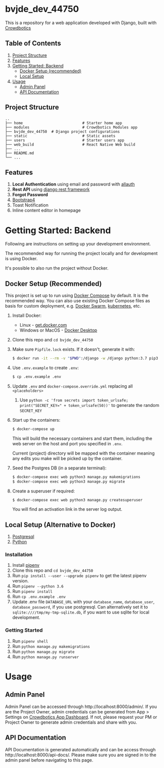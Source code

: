# bvjde_dev_44750

This is a repository for a web application developed with Django, built with [Crowdbotics](https://crowdbotics.com)

## Table of Contents

1. [Project Structure](#project-structure)
2. [Features](#features)
3. [Getting Started: Backend](#getting-started-backend)
   - [Docker Setup (recommended)](#docker-setup-recommended)
   - [Local Setup](#local-setup-alternative-to-docker)
4. [Usage](#usage)
   - [Admin Panel](#admin-panel)
   - [API Documentation](#api-documentation)

## Project Structure

    ..
    ├── home                           # Starter home app
    ├── modules                        # Crowdbotics Modules app
    ├── bvjde_dev_44750  # Django project configurations
    ├── static                         # Static assets
    ├── users                          # Starter users app
    ├── web_build                      # React Native Web build
    ├── ...
    ├── README.md
    └── ...

## Features

1. **Local Authentication** using email and password with [allauth](https://pypi.org/project/django-allauth/)
2. **Rest API** using [django rest framework](http://www.django-rest-framework.org/)
3. **Forgot Password**
4. [Bootstrap4](https://getbootstrap.com/docs/4.0/getting-started/introduction/)
5. Toast Notification
6. Inline content editor in homepage

# Getting Started: Backend

Following are instructions on setting up your development environment.

The recommended way for running the project locally and for development is using Docker.

It's possible to also run the project without Docker.

## Docker Setup (Recommended)

This project is set up to run using [Docker Compose](https://docs.docker.com/compose/) by default. It is the recommended way. You can also use existing Docker Compose files as basis for custom deployment, e.g. [Docker Swarm](https://docs.docker.com/engine/swarm/), [kubernetes](https://kubernetes.io/), etc.

1. Install Docker:
   - Linux - [get.docker.com](https://get.docker.com/)
   - Windows or MacOS - [Docker Desktop](https://www.docker.com/products/docker-desktop)
1. Clone this repo and `cd bvjde_dev_44750`
1. Make sure `Pipfile.lock` exists. If it doesn't, generate it with:
   ```sh
   $ docker run -it --rm -v "$PWD":/django -w /django python:3.7 pip3 install --no-cache-dir -q pipenv && pipenv lock
   ```
1. Use `.env.example` to create `.env`:
   ```sh
   $ cp .env.example .env
   ```
1. Update `.env` and `docker-compose.override.yml` replacing all `<placeholders>`
   1. Use `python -c 'from secrets import token_urlsafe; print("SECRET_KEY=" + token_urlsafe(50))'` to generate the random `SECRET_KEY`
1. Start up the containers:

   ```sh
   $ docker-compose up
   ```

   This will build the necessary containers and start them, including the web server on the host and port you specified in `.env`.

   Current (project) directory will be mapped with the container meaning any edits you make will be picked up by the container.

1. Seed the Postgres DB (in a separate terminal):
   ```sh
   $ docker-compose exec web python3 manage.py makemigrations
   $ docker-compose exec web python3 manage.py migrate
   ```
1. Create a superuser if required:
   ```sh
   $ docker-compose exec web python3 manage.py createsuperuser
   ```
   You will find an activation link in the server log output.

## Local Setup (Alternative to Docker)

1. [Postgresql](https://www.postgresql.org/download/)
2. [Python](https://www.python.org/downloads/release/python-365/)

### Installation

1. Install [pipenv](https://pypi.org/project/pipenv/)
2. Clone this repo and `cd bvjde_dev_44750`
3. Run `pip install --user --upgrade pipenv` to get the latest pipenv version.
4. Run `pipenv --python 3.6`
5. Run `pipenv install`
6. Run `cp .env.example .env`
7. Update .env file `DATABASE_URL` with your `database_name`, `database_user`, `database_password`, if you use postgresql.
   Can alternatively set it to `sqlite:////tmp/my-tmp-sqlite.db`, if you want to use sqlite for local development.

### Getting Started

1. Run `pipenv shell`
2. Run `python manage.py makemigrations`
3. Run `python manage.py migrate`
4. Run `python manage.py runserver`

# Usage

## Admin Panel

Admin Panel can be accessed through http://localhost:8000/admin/. If you are the Project Owner, admin credentials can be generated from App > Settings on [Crowdbotics App Dashboard](https://app.crowdbotics.com/). If not, please request your PM or Project Owner to generate admin credentials and share with you.

## API Documentation

API Documentation is generated automatically and can be access through http://localhost:8000/api-docs/. Please make sure you are signed in to the admin panel before navigating to this page.
